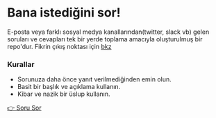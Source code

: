 # Bana istediğini sor!

E-posta veya farklı sosyal medya kanallarından(twitter, slack vb) gelen soruları ve cevapları tek bir yerde toplama amacıyla oluşturulmuş bir repo'dur. Fikrin çıkış noktası için [bkz](https://github.com/sindresorhus/ama)

### Kurallar

- Sorunuza daha önce yanıt verilmediğinden emin olun.
- Basit bir başlık ve açıklama kullanın.
- Kibar ve nazik bir üslup kullanın.

[👉 Soru Sor](https://github.com/oguzzkilic/ama/issues/new)
